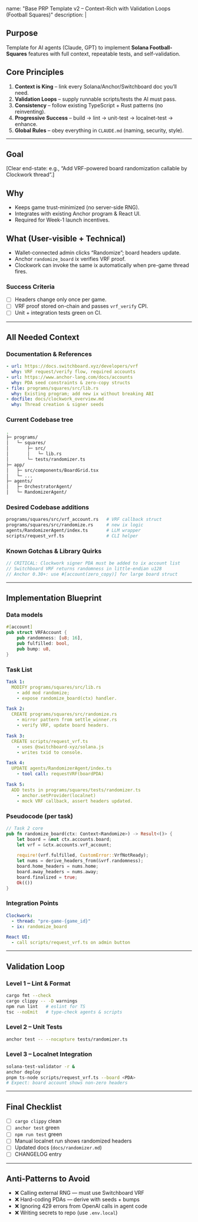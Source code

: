 name: "Base PRP Template v2 – Context-Rich with Validation Loops (Football Squares)"
description: |

## Purpose
Template for AI agents (Claude, GPT) to implement **Solana Football-Squares** features with full context, repeatable tests, and self-validation.

## Core Principles
1. **Context is King** – link every Solana/Anchor/Switchboard doc you’ll need.  
2. **Validation Loops** – supply runnable scripts/tests the AI must pass.  
3. **Consistency** – follow existing TypeScript + Rust patterns (no reinventing).  
4. **Progressive Success** – build → lint → unit-test → localnet-test → enhance.  
5. **Global Rules** – obey everything in `CLAUDE.md` (naming, security, style).

---

## Goal
[Clear end-state: e.g., “Add VRF-powered board randomization callable by Clockwork thread”.]

## Why
- Keeps game trust-minimized (no server-side RNG).
- Integrates with existing Anchor program & React UI.
- Required for Week-1 launch incentives.

## What (User-visible + Technical)
- Wallet-connected admin clicks “Randomize”; board headers update.
- Anchor `randomize_board` ix verifies VRF proof.
- Clockwork can invoke the same ix automatically when pre-game thread fires.

### Success Criteria
- [ ] Headers change only once per game.
- [ ] VRF proof stored on-chain and passes `vrf_verify` CPI.
- [ ] Unit + integration tests green on CI.

---

## All Needed Context

### Documentation & References
```yaml
- url: https://docs.switchboard.xyz/developers/vrf
  why: VRF request/verify flow, required accounts
- url: https://www.anchor-lang.com/docs/accounts
  why: PDA seed constraints & zero-copy structs
- file: programs/squares/src/lib.rs
  why: Existing program; add new ix without breaking ABI
- docfile: docs/clockwork_overview.md
  why: Thread creation & signer seeds
```

### Current Codebase tree

```bash
.
├─ programs/
│   └─ squares/
│       ├─ src/
│       │   └─ lib.rs
│       └─ tests/randomizer.ts
├─ app/
│   ├─ src/components/BoardGrid.tsx
│   └─ ...
├─ agents/
│   ├─ OrchestratorAgent/
│   └─ RandomizerAgent/
```

### Desired Codebase additions

```bash
programs/squares/src/vrf_account.rs   # VRF callback struct
programs/squares/src/randomize.rs     # new ix logic
agents/RandomizerAgent/index.ts       # LLM wrapper
scripts/request_vrf.ts                # CLI helper
```

### Known Gotchas & Library Quirks

```rust
// CRITICAL: Clockwork signer PDA must be added to ix account list
// Switchboard VRF returns randomness in little-endian u128
// Anchor 0.30+: use #[account(zero_copy)] for large board struct
```

---

## Implementation Blueprint

### Data models

```rust
#[account]
pub struct VRFAccount {
    pub randomness: [u8; 16],
    pub fulfilled: bool,
    pub bump: u8,
}
```

### Task List

```yaml
Task 1:
  MODIFY programs/squares/src/lib.rs
    - add mod randomize;
    - expose randomize_board(ctx) handler.

Task 2:
  CREATE programs/squares/src/randomize.rs
    - mirror pattern from settle_winner.rs
    - verify VRF, update board headers.

Task 3:
  CREATE scripts/request_vrf.ts
    - uses @switchboard-xyz/solana.js
    - writes txid to console.

Task 4:
  UPDATE agents/RandomizerAgent/index.ts
    - tool call: requestVRF(boardPDA)

Task 5:
  ADD tests in programs/squares/tests/randomizer.ts
    - anchor.setProvider(localnet)
    - mock VRF callback, assert headers updated.
```

### Pseudocode (per task)

```rust
// Task 2 core
pub fn randomize_board(ctx: Context<Randomize>) -> Result<()> {
    let board = &mut ctx.accounts.board;
    let vrf = &ctx.accounts.vrf_account;

    require!(vrf.fulfilled, CustomError::VrfNotReady);
    let nums = derive_headers_from(&vrf.randomness);
    board.home_headers = nums.home;
    board.away_headers = nums.away;
    board.finalized = true;
    Ok(())
}
```

### Integration Points

```yaml
Clockwork:
  - thread: "pre-game-{game_id}"
  - ix: randomize_board

React UI:
  - call scripts/request_vrf.ts on admin button
```

---

## Validation Loop

### Level 1 – Lint & Format

```bash
cargo fmt --check
cargo clippy -- -D warnings
npm run lint   # eslint for TS
tsc --noEmit   # type-check agents & scripts
```

### Level 2 – Unit Tests

```bash
anchor test -- --nocapture tests/randomizer.ts
```

### Level 3 – Localnet Integration

```bash
solana-test-validator -r &
anchor deploy
pnpm ts-node scripts/request_vrf.ts --board <PDA>
# Expect: board account shows non-zero headers
```

---

## Final Checklist

* [ ] `cargo clippy` clean
* [ ] `anchor test` green
* [ ] `npm run test` green
* [ ] Manual localnet run shows randomized headers
* [ ] Updated docs (`docs/randomizer.md`)
* [ ] CHANGELOG entry

---

## Anti-Patterns to Avoid

* ❌ Calling external RNG — must use Switchboard VRF
* ❌ Hard-coding PDAs — derive with seeds + bumps
* ❌ Ignoring 429 errors from OpenAI calls in agent code
* ❌ Writing secrets to repo (use `.env.local`)